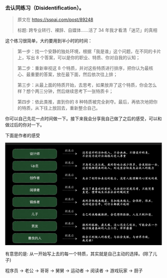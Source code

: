 ### 去认同练习（Disidentification）。

> 原文在 https://sspai.com/post/89248 
>
> 标题:  跨专业转行、裸辞、自媒体……活了 34 年我才看清「迷茫」的真相

这个练习很简单，大约要用到半小时的时间：

> 第一步：找一个安静的独处环境，根据「我是谁」这个问题，在不同的卡片上，写出 8 个答案，可以是你的职业、特质、你对自我的认知；
>
> 第二步：重新审视这 8 个特质，并对这些特质进行排序，把你认为最核心、最重要的答案，放在最下面，然后依次往上排；
>
> 第三步：从最上面的特质开始，去思考，如果放弃了这个特质，你会怎么样？想个两三分钟，然后继续思考下一张特质卡；
>
> 第四步：依此类推，直到你的 8 种特质被完全剥夺。最后，再依次地把你的特质，从下往上放回去，重新整合自己。

你可以自己先花一点时间做一下。接下来我会分享我自己做了之后的感受，可以和做过后的你对一下。

下面是作者的感受

![image-20240617120118660](https://raw.githubusercontent.com/jphuang/blog/master/img/image-20240617120118660.png)

有意思的是: 从一开始写上去的每一个特质，其实就是自己主动的选择。(除了儿子)

程序员 -> 老公 -> 哥哥 -> 舅舅 -> 运动者 -> 阅读者 -> 游戏玩家 -> 厨子


